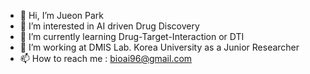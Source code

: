 - 👋 Hi, I’m Jueon Park
- 👀 I’m interested in AI driven Drug Discovery
- 🌱 I’m currently learning Drug-Target-Interaction or DTI
- 💞️ I’m working at DMIS Lab. Korea University as a Junior Researcher
- 📫 How to reach me : bioai96@gmail.com

<!---
bioai96/bioai96 is a ✨ special ✨ repository because its `README.md` (this file) appears on your GitHub profile.
You can click the Preview link to take a look at your changes.
--->
